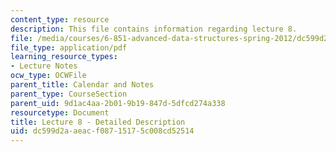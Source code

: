 ```yaml
---
content_type: resource
description: This file contains information regarding lecture 8.
file: /media/courses/6-851-advanced-data-structures-spring-2012/dc599d2aaeacf08715175c008cd52514_MIT6_851S12_Lecture8.pdf
file_type: application/pdf
learning_resource_types:
- Lecture Notes
ocw_type: OCWFile
parent_title: Calendar and Notes
parent_type: CourseSection
parent_uid: 9d1ac4aa-2b01-9b19-847d-5dfcd274a338
resourcetype: Document
title: Lecture 8 - Detailed Description
uid: dc599d2a-aeac-f087-1517-5c008cd52514
---
```

